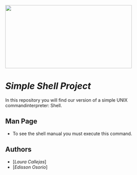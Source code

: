 <p aling="center">
    <img  src="https://i0.wp.com/colaboratorio.net/wp-content/uploads/2017/01/bash.jpg?fit=2000%2C1200&ssl=1" 
    width="400" height="200">
</p>

# **_Simple Shell Project_** 

In this repository you will find our version of a simple UNIX commandinterpreter: Shell.

## Man Page

* To see the shell manual you must execute this command.


## Authors
- [_Laura Callejas_]
- [_Edisson Osorio_]